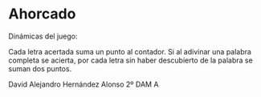 # Ahorcado

Dinámicas del juego:

Cada letra acertada suma un punto al contador.
Si al adivinar una palabra completa se acierta, por cada letra sin haber descubierto de la palabra se suman dos puntos.

David Alejandro Hernández Alonso 2º DAM A
